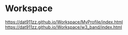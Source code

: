 # Workspace
https://dat911zz.github.io/Workspace/MyProfile/index.html </br>
https://dat911zz.github.io/Workspace/w3_band/index.html

